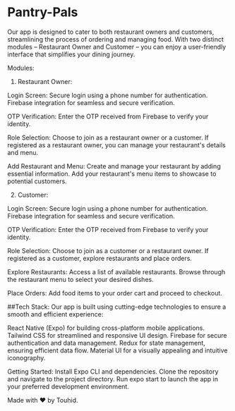 # Pantry-Pals

Our app is designed to cater to both restaurant owners and customers, streamlining the process of ordering and managing food. With two distinct modules – Restaurant Owner and Customer – you can enjoy a user-friendly interface that simplifies your dining journey.

Modules:
1. Restaurant Owner:

Login Screen:
Secure login using a phone number for authentication.
Firebase integration for seamless and secure verification.

OTP Verification:
Enter the OTP received from Firebase to verify your identity.

Role Selection:
Choose to join as a restaurant owner or a customer.
If registered as a restaurant owner, you can manage your restaurant's details and menu.

Add Restaurant and Menu:
Create and manage your restaurant by adding essential information.
Add your restaurant's menu items to showcase to potential customers.

2. Customer:
   
Login Screen:
Secure login using a phone number for authentication.
Firebase integration for seamless and secure verification.

OTP Verification:
Enter the OTP received from Firebase to verify your identity.

Role Selection:
Choose to join as a customer or a restaurant owner.
If registered as a customer, explore restaurants and place orders.

Explore Restaurants:
Access a list of available restaurants.
Browse through the restaurant menu to select your desired dishes.

Place Orders:
Add food items to your order cart and proceed to checkout.

##Tech Stack:
Our app is built using cutting-edge technologies to ensure a smooth and efficient experience:

React Native (Expo) for building cross-platform mobile applications.
Tailwind CSS for streamlined and responsive UI design.
Firebase for secure authentication and data management.
Redux for state management, ensuring efficient data flow.
Material UI for a visually appealing and intuitive iconography.

Getting Started:
Install Expo CLI and dependencies.
Clone the repository and navigate to the project directory.
Run expo start to launch the app in your preferred development environment.

Made with ❤ by Touhid.
